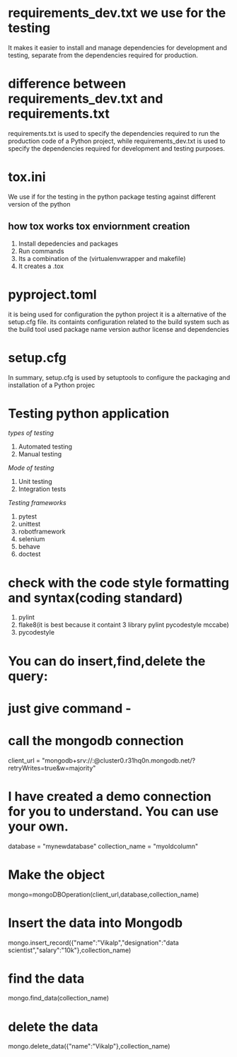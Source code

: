 # requirements_dev.txt we use for the testing
It makes it easier to install and manage dependencies for development and testing, separate from the dependencies required for production.

# difference between requirements_dev.txt and requirements.txt

requirements.txt is used to specify the dependencies required to run the production code of a Python project, while requirements_dev.txt is used to specify the dependencies required for development and testing purposes.

# tox.ini
We use if for the testing in the python package testing against different version of the python 

## how tox works tox enviornment creation
1. Install depedencies and packages 
2. Run commands
3. Its a combination of the (virtualenvwrapper and makefile)
4. It creates a .tox


# pyproject.toml
it is being used for configuration the python project it is a alternative of the setup.cfg file. its containts configuration related to the build system
such as the build tool used package name version author license and dependencies

# setup.cfg
In summary, setup.cfg is used by setuptools to configure the packaging and installation of a Python projec

# Testing python application
*types of testing*
1. Automated testing 
2. Manual testing

*Mode of testing*
1. Unit testing
2. Integration tests

*Testing frameworks*

1. pytest
2. unittest
3. robotframework
4. selenium
5. behave
6. doctest

# check with the code style formatting and syntax(coding standard)

1. pylint
2. flake8(it is best because it containt 3 library pylint pycodestyle mccabe)
3. pycodestyle

# You can do insert,find,delete the query:


 
# just give command -
# call the mongodb connection 
  client_url =  "mongodb+srv://<username>:<password>@cluster0.r31hq0n.mongodb.net/?retryWrites=true&w=majority"   
# I have created a demo connection for you to understand. You can use your own.
  database = "mynewdatabase"
  collection_name = "myoldcolumn"

# Make the object
 mongo=mongoDBOperation(client_url,database,collection_name)

# Insert the data into Mongodb 
mongo.insert_record({"name":"Vikalp","designation":"data scientist","salary":"10k"},collection_name)

#  find the data 
mongo.find_data(collection_name)

# delete the data 
mongo.delete_data({"name":"Vikalp"},collection_name)




